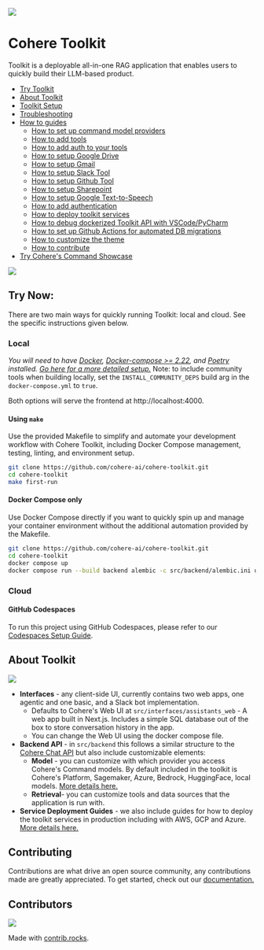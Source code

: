 ![](/docs/assets/banner.png)

# Cohere Toolkit

Toolkit is a deployable all-in-one RAG application that enables users to quickly build their LLM-based product.

- [Try Toolkit](#try-now)
- [About Toolkit](#about-toolkit)
- [Toolkit Setup](/docs/setup.md)
- [Troubleshooting](/docs/troubleshooting.md)
- [How to guides](/docs/how_to_guides.md)
  - [How to set up command model providers](/docs/command_model_providers.md)
  - [How to add tools](/docs/custom_tool_guides/tool_guide.md)
  - [How to add auth to your tools](/docs/custom_tool_guides/tool_auth_guide.md)
  - [How to setup Google Drive](/docs/custom_tool_guides/google_drive.md)
  - [How to setup Gmail](/docs/custom_tool_guides/gmail.md)
  - [How to setup Slack Tool](/docs/custom_tool_guides/slack.md)
  - [How to setup Github Tool](/docs/custom_tool_guides/github.md)
  - [How to setup Sharepoint](/docs/custom_tool_guides/sharepoint.md)
  - [How to setup Google Text-to-Speech](/docs/text_to_speech.md)
  - [How to add authentication](/docs/auth_guide.md)
  - [How to deploy toolkit services](/docs/service_deployments.md)
  - [How to debug dockerized Toolkit API with VSCode/PyCharm](/docs/debugging.md)
  - [How to set up Github Actions for automated DB migrations](/docs/github_migrations_action.md)
  - [How to customize the theme](/docs/theming.md)
  - [How to contribute](#contributing)
- [Try Cohere's Command Showcase](https://coral.cohere.com/)

![](/docs/assets/toolkit.gif)

## Try Now:

There are two main ways for quickly running Toolkit: local and cloud. See the specific instructions given below.

### Local

_You will need to have [Docker](https://www.docker.com/products/docker-desktop/), [Docker-compose >= 2.22](https://docs.docker.com/compose/install/), and [Poetry](https://python-poetry.org/docs/#installation) installed. [Go here for a more detailed setup.](/docs/setup.md)_
Note: to include community tools when building locally, set the `INSTALL_COMMUNITY_DEPS` build arg in the `docker-compose.yml` to `true`.

Both options will serve the frontend at http://localhost:4000.

#### Using `make`

Use the provided Makefile to simplify and automate your development workflow with Cohere Toolkit, including Docker Compose management, testing, linting, and environment setup.

```bash
git clone https://github.com/cohere-ai/cohere-toolkit.git
cd cohere-toolkit
make first-run
```

#### Docker Compose only

Use Docker Compose directly if you want to quickly spin up and manage your container environment without the additional automation provided by the Makefile.

```bash
git clone https://github.com/cohere-ai/cohere-toolkit.git
cd cohere-toolkit
docker compose up
docker compose run --build backend alembic -c src/backend/alembic.ini upgrade head
```

### Cloud

#### GitHub Codespaces

To run this project using GitHub Codespaces, please refer to our [Codespaces Setup Guide](/docs/github_codespaces.md).

## About Toolkit

![](/docs/assets/toolkit_graphic.png)

- **Interfaces** - any client-side UI, currently contains two web apps, one agentic and one basic, and a Slack bot implementation.
  - Defaults to Cohere's Web UI at `src/interfaces/assistants_web` - A web app built in Next.js. Includes a simple SQL database out of the box to store conversation history in the app.
  - You can change the Web UI using the docker compose file.
- **Backend API** - in `src/backend` this follows a similar structure to the [Cohere Chat API](https://docs.cohere.com/reference/chat) but also include customizable elements:
  - **Model** - you can customize with which provider you access Cohere's Command models. By default included in the toolkit is Cohere's Platform, Sagemaker, Azure, Bedrock, HuggingFace, local models. [More details here.](/docs/command_model_providers.md)
  - **Retrieval**- you can customize tools and data sources that the application is run with.
- **Service Deployment Guides** - we also include guides for how to deploy the toolkit services in production including with AWS, GCP and Azure. [More details here.](/docs/service_deployments.md)

## Contributing

Contributions are what drive an open source community, any contributions made are greatly appreciated. To get started, check out our [documentation.](CONTRIBUTING.md)

## Contributors

<a href="https://github.com/cohere-ai/cohere-toolkit/graphs/contributors">
  <img src="https://contrib.rocks/image?repo=cohere-ai/cohere-toolkit" />
</a>

Made with [contrib.rocks](https://contrib.rocks).
